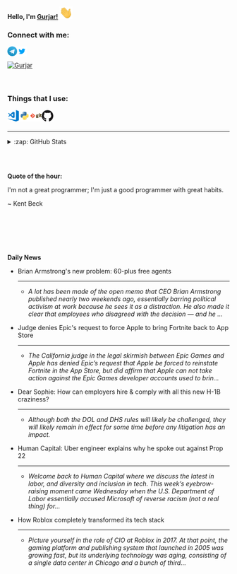 #### Hello, I'm [Gurjar!](https://GurjarKing.github.io) <img src="https://raw.githubusercontent.com/ABSphreak/ABSphreak/master/gifs/Hi.gif" width="30px"></h2>


### Connect with me:

[<img align="left" alt="Gurjar | Telegram" width="22px" src="https://raw.githubusercontent.com/github/explore/80688e429a7d4ef2fca1e82350fe8e3517d3494d/topics/telegram/telegram.png" />][Telegram]
[<img align="left" alt="Gurjar | Twitter" width="22px" src="https://raw.githubusercontent.com/github/explore/80688e429a7d4ef2fca1e82350fe8e3517d3494d/topics/twitter/twitter.png" />][Twitter]
<br >
<br >
<a href="https://github.com/GurjarKing"><img src="https://komarev.com/ghpvc/?username=GurjarKing" alt="Gurjar" /></a> <br />
<br />
<br />
<!-- <br >

![](https://visitor-badge.glitch.me/badge?page_id=GurjarKing)

<br /> -->

### Things that I use:

[<img align="left" alt="Visual Studio Code" width="26px" src="https://raw.githubusercontent.com/github/explore/80688e429a7d4ef2fca1e82350fe8e3517d3494d/topics/visual-studio-code/visual-studio-code.png" />][VSCode]
[<img align="left" alt="Python" width="26px" src="https://raw.githubusercontent.com/github/explore/80688e429a7d4ef2fca1e82350fe8e3517d3494d/topics/python/python.png" />][Python]
[<img align="left" alt="Git" width="26px" src="https://raw.githubusercontent.com/github/explore/80688e429a7d4ef2fca1e82350fe8e3517d3494d/topics/git/git.png" />][Git]
[<img align="left" alt="GitHub" width="26px" src="https://raw.githubusercontent.com/github/explore/78df643247d429f6cc873026c0622819ad797942/topics/github/github.png" />][Github]

<br />
<br />

---
<details>
  <summary>:zap: GitHub Stats</summary>

<img align="left" alt="Gurjar's Github Stats" src="https://github-readme-stats.vercel.app/api?username=GurjarKing&show_icons=true&hide_border=true&count_private=true&include_all_commit=true&theme=algolia" />

</details>

<!-- ### 🔔 My latest tweet
<a href="https://twitter.com/Gurjar_King43" target="_blank">
	<img src="https://github.com/GurjarKing/GurjarKing/raw/master/tweet.png" width="70%" align="center" alt="Click to view on Twitter" title="My latest tweet, as an image"/>
</a> -->
<br>

<pre>

</pre>

**Quote of the hour:**

I'm not a great programmer; I'm just a good programmer with great habits.

~ Kent Beck
<pre>

</pre>
<br>
<pre>


</pre>
<strong>Daily News</strong>
  
  - Brian Armstrong's new problem: 60-plus free agents
     <hr/>
     
      - *A lot has been made of the open memo that CEO Brian Armstrong published nearly two weekends ago, essentially barring political activism at work because he sees it as a distraction. He also made it clear that employees who disagreed with the decision — and he …*
     
  - Judge denies Epic's request to force Apple to bring Fortnite back to App Store
      <hr/>
      
      - *The California judge in the legal skirmish between Epic Games and Apple has denied Epic’s request that Apple be forced to reinstate Fortnite in the App Store, but did affirm that Apple can not take action against the Epic Games developer accounts used to brin…*
      
  - Dear Sophie: How can employers hire & comply with all this new H-1B craziness?
      <hr/>
      
      - *Although both the DOL and DHS rules will likely be challenged, they will likely remain in effect for some time before any litigation has an impact.*
      
  - Human Capital: Uber engineer explains why he spoke out against Prop 22
      <hr/>
      
      - *Welcome back to Human Capital where we discuss the latest in labor, and diversity and inclusion in tech. This week’s eyebrow-raising moment came Wednesday when the U.S. Department of Labor essentially accused Microsoft of reverse racism (not a real thing) for…*
       
  - How Roblox completely transformed its tech stack
      <hr/>
       
       - *Picture yourself in the role of CIO at Roblox in 2017. At that point, the gaming platform and publishing system that launched in 2005 was growing fast, but its underlying technology was aging, consisting of a single data center in Chicago and a bunch of third…*
      

<br />

[VSCode]: https://code.visualstudio.com/
[Python]: https://www.python.org/
[Git]: https://git-scm.com/
[Github]: https://github.com/
[Telegram]: https://t.me/Gurjar_King/
[Twitter]: https://twitter.com/Gurjar_King43/
